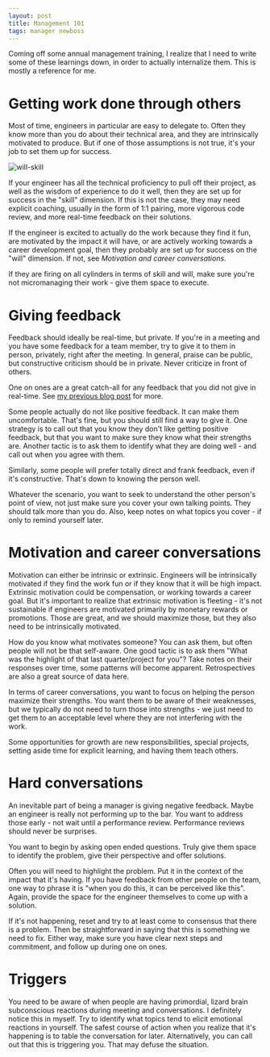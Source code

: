 ```yaml
---
layout: post
title: Management 101
tags: manager newboss
---
```


Coming off some annual management training, I realize that I need to write
some of these learnings down, in order to actually internalize them. This
is mostly a reference for me.

# Getting work done through others

Most of time, engineers in particular are easy to delegate to. Often they
know more than you do about their technical area, and they are intrinsically
motivated to produce. But if one of those assumptions is not true, it's your
job to set them up for success.

![will-skill](https://danspira.files.wordpress.com/2010/11/skill-will-coaching-details.gif)

If your engineer has all the technical proficiency to pull off their project, as
well as the wisdom of experience to do it well, then they are set up for success
in the "skill" dimension. If this is not the case, they may need explicit
coaching, usually in the form of 1:1 pairing, more vigorous code review, and
more real-time feedback on their solutions.

If the engineer is excited to actually do the work because they find it fun,
are motivated by the impact it will have, or are actively working towards a
career development goal, then they probably are set up for success on the "will"
dimension. If not, see *Motivation and career conversations*.

If they are firing on all cylinders in terms of skill and will, make sure you're
not micromanaging their work - give them space to execute.


# Giving feedback

Feedback should ideally be real-time, but private. If you're in a meeting and
you have some feedback for a team member, try to give it to them in person,
privately, right after the meeting. In general, praise can be public, but
constructive criticism should be in private. Never criticize in front of others.

One on ones are a great catch-all for any feedback that you did not give
in real-time. See [my previous blog post](http://chase-seibert.github.io/blog/2015/02/10/one-on-ones.html)
for more.

Some people actually do not like positive feedback. It can make them
uncomfortable. That's fine, but you should still find a way to give it. One
strategy is to call out that you know they don't like getting positive feedback,
but that you want to make sure they know what their strengths are. Another
tactic is to ask them to identify what they are doing well - and call out when
you agree with them.

Similarly, some people will prefer totally direct and frank feedback, even if
it's constructive. That's down to knowing the person well.

Whatever the scenario, you want to seek to understand the other person's point
of view, not just make sure you cover your own talking points. They should
talk more than you do. Also, keep notes on what topics you cover - if only
to remind yourself later.


# Motivation and career conversations

Motivation can either be intrinsic or extrinsic. Engineers will be intrinsically
motivated if they find the work fun or if they know that it will be high impact.
Extrinsic motivation could be compensation, or working towards a career goal.
But it's important to realize that extrinsic motivation is fleeting - it's not
sustainable if engineers are motivated primarily by monetary rewards or
promotions. Those are great, and we should maximize those, but they also need
to be intrinsically motivated.

How do you know what motivates someone? You can ask them, but often people will
not be that self-aware. One good tactic is to ask them "What was the highlight
of that last quarter/project for you"? Take notes on their responses over time,
some patterns will become apparent. Retrospectives are also a great source
of data here.

In terms of career conversations, you want to focus on helping the person
maximize their strengths. You want them to be aware of their weaknesses, but
we typically do not need to turn those into strengths - we just need to get
them to an acceptable level where they are not interfering with the work.

Some opportunities for growth are new responsibilities, special projects,
setting aside time for explicit learning, and having them teach others.


# Hard conversations

An inevitable part of being a manager is giving negative feedback. Maybe an
engineer is really not performing up to the bar. You want to address those
early - not wait until a performance review. Performance reviews should never
be surprises.

You want to begin by asking open ended questions. Truly give them space to
identify the problem, give their perspective and offer solutions.

Often you will need to highlight the problem. Put it in the context of the
impact that it's having. If you have feedback from other people on the team,
one way to phrase it is "when you do this, it can be perceived like this".
Again, provide the space for the engineer themselves to come up with a solution.

If it's not happening, reset and try to at least come to consensus that there is
a problem. Then be straightforward in saying that this is something we need to
fix. Either way, make sure you have clear next steps and commitment, and follow
up during one on ones.


# Triggers

You need to be aware of when people are having primordial, lizard brain
subconscious reactions during meeting and conversations. I definitely notice
this in myself. Try to identify what topics tend to elicit emotional reactions
in yourself. The safest course of action when you realize that it's happening
is to table the conversation for later. Alternatively, you can call out that this
is triggering you. That may defuse the situation.
